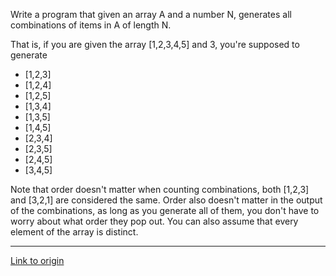 Write a program that given an array A and a number N, generates all combinations of items in A of length N.

That is, if you are given the array [1,2,3,4,5] and 3, you're supposed to generate

* [1,2,3]
* [1,2,4]
* [1,2,5]
* [1,3,4]
* [1,3,5]
* [1,4,5]
* [2,3,4]
* [2,3,5]
* [2,4,5]
* [3,4,5]

Note that order doesn't matter when counting combinations, both [1,2,3] and [3,2,1] are considered the same. Order also doesn't matter in the output of the combinations, as long as you generate all of them, you don't have to worry about what order they pop out. You can also assume that every element of the array is distinct.

---

[Link to origin](https://www.reddit.com/r/dailyprogrammer/ti5jc)